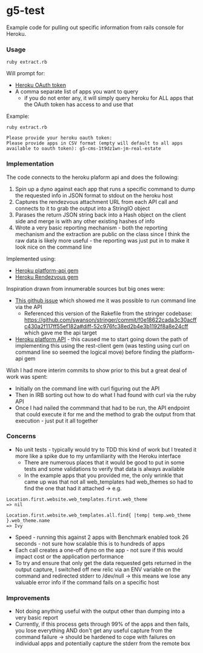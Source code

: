 # g5-test

Example code for pulling out specific information from rails console for Heroku.

### Usage

~~~
ruby extract.rb
~~~

Will prompt for:
  * [Heroku OAuth token](https://devcenter.heroku.com/articles/platform-api-quickstart#authentication)
  * A comma separate list of apps you want to query
    * if you do not enter any, it will simply query heroku for ALL apps that the OAuth token has access to and use that

Example:

~~~
ruby extract.rb

Please provide your heroku oauth token:
Please provide apps in CSV format (empty will default to all apps available to oauth token): g5-cms-1t9dz1wn-jm-real-estate
~~~

### Implementation

The code connects to the heroku plaform api and does the following:

1. Spin up a dyno against each app that runs a specific command to dump the requested info in JSON format to stdout on the heroku host
2. Captures the rendezvous attachment URL from each API call and connects to it to grab the output into a StringIO object
3. Parases the return JSON string back into a Hash object on the client side and merge is with any other existing hashes of info
4. Wrote a very basic reporting mechanism - both the reporting mechanism and the extraction are public on the class since I think the raw data is likely more useful - the reporting was just put in to make it look nice on the command line

Implemented using:
  * [Heroku platform-api gem](https://github.com/heroku/platform-api)
  * [Heroku Rendezvous gem](https://github.com/heroku/rendezvous.rb)

Inspiration drawn from innumerable sources but big ones were:
  * [This github issue](https://github.com/heroku/heroku/issues/617) which showed me it was possible to run command line via the API
    * Referenced this version of the Rakefile from the stringer codebase: https://github.com/swanson/stringer/commit/f0e18622cada3c30acffc430a2f117ff55ef182a#diff-52c976fc38ed2b4e3b1192f8a8e24cff which gave me the api target
  * [Heroku platform API](https://devcenter.heroku.com/articles/platform-api-reference#app) - this caused me to start going down the path of implementing this using the rest-client gem (was testing using curl on command line so seemed the logical move) before finding the platform-api gem

Wish I had more interim commits to show prior to this but a great deal of work was spent:
  * Initially on the command line with curl figuring out the API
  * Then in IRB sorting out how to do what I had found with curl via the ruby API
  * Once I had nailed the commmand that had to be run, the API endpoint that could execute it for me and the method to grab the output from that execution - just put it all together

### Concerns

* No unit tests - typically would try to TDD this kind of work but I treated it more like a spike due to my unfamiliarity with the Heroku interface
    * There are numerous places that it would be good to put in some tests and some validations to verify that data is always available
    * In the example apps that you provided me, the only wrinkle that came up was that not all web_templates had web_themes so had to find the one that had it attached -> e.g.

~~~
Location.first.website.web_templates.first.web_theme
=> nil

Location.first.website.web_templates.all.find{ |temp| temp.web_theme }.web_theme.name
=> Ivy
~~~
* Speed - running this against 2 apps with Benchmark enabled took 26 seconds - not sure how scalable this is to hundreds of apps
* Each call creates a one-off dyno on the app - not sure if this would impact cost or the application performance
* To try and ensure that only get the data requested gets returned in the output capture, I switched off new relic via an ENV variable on the command and redirected stderr to /dev/null -> this means we lose any valuable error info if the command fails on a specific host

### Improvements

* Not doing anything useful with the output other than dumping into a very basic report
* Currently, if this process gets through 99% of the apps and then fails, you lose everything AND don't get any useful capture from the command failure -> should be hardened to cope with failures on individual apps and potentially capture the stderr from the remote box
